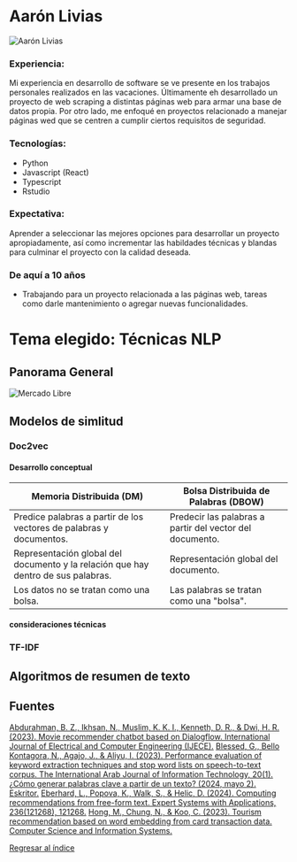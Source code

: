 # Aarón Livias

![Aarón Livias](https://media.licdn.com/dms/image/v2/D4E03AQGd6fPm4Jv6OA/profile-displayphoto-shrink_800_800/profile-displayphoto-shrink_800_800/0/1703021391954?e=1729728000&v=beta&t=a5BQTeZpRUQChEQEBUOQGYtUZSlD-jUI57po782suKA)
### Experiencia:
Mi experiencia en desarrollo de software se ve presente en los trabajos personales realizados en las vacaciones. Últimamente eh desarrollado un proyecto de web scraping a distintas páginas web para armar una base de datos propia. Por otro lado, me enfoqué en proyectos relacionado a manejar páginas wed que se centren a cumplir ciertos requisitos de seguridad.
### Tecnologías:
- Python
- Javascript (React)
- Typescript
- Rstudio
### Expectativa:
Aprender a seleccionar las mejores opciones para desarrollar un proyecto apropiadamente, así como incrementar las habildades técnicas y blandas para culminar el proyecto con la calidad deseada.
### De aquí a 10 años
- Trabajando para un proyecto relacionada a las páginas web, tareas como darle mantenimiento o agregar nuevas funcionalidades.

# Tema elegido: Técnicas NLP
## Panorama General
![Mercado Libre](https://drive.google.com/file/d/1hCmi7Io9b_BaNVUuTnPKbqm_TUABGyW5/view?usp=sharing)

## Modelos de simlitud

### Doc2vec
  
#### Desarrollo conceptual

| **Memoria Distribuida (DM)** | **Bolsa Distribuida de Palabras (DBOW)** |
|-------------------------------|-----------------------------------------|
| Predice palabras a partir de los vectores de palabras y documentos. | Predecir las palabras a partir del vector del documento. |
| Representación global del documento y la relación que hay dentro de sus palabras. | Representación global del documento. |
| Los datos no se tratan como una bolsa. | Las palabras se tratan como una "bolsa". |

#### consideraciones técnicas


### TF-IDF

## Algoritmos de resumen de texto

## Fuentes
[Abdurahman, B. Z., Ikhsan, N., Muslim, K. K. I., Kenneth, D. R., & Dwi, H. R. (2023). Movie recommender chatbot based on Dialogflow. International Journal of Electrical and Computer Engineering (IJECE).](https://doi.org/10.11591/ijece.v13i1.pp936-947)
[Blessed, G., Bello Kontagora, N., Agajo, J., & Aliyu, I. (2023). Performance evaluation of keyword extraction techniques and stop word lists on speech-to-text corpus. The International Arab Journal of Information Technology, 20(1).](https://doi.org/10.34028/iajit/20/1/14)
[¿Cómo generar palabras clave a partir de un texto? (2024, mayo 2). Eskritor.](https://eskritor.com/es/generar-palabras-clave-a-partir-de-texto/)
[Eberhard, L., Popova, K., Walk, S., & Helic, D. (2024). Computing recommendations from free-form text. Expert Systems with Applications, 236(121268), 121268.](https://doi.org/10.1016/j.eswa.2023.121268)
[Hong, M., Chung, N., & Koo, C. (2023). Tourism recommendation based on word embedding from card transaction data. Computer Science and Information Systems.](https://doi.org/10.2298/CSIS220620002H)

[Regresar al índice](../../README.md)
